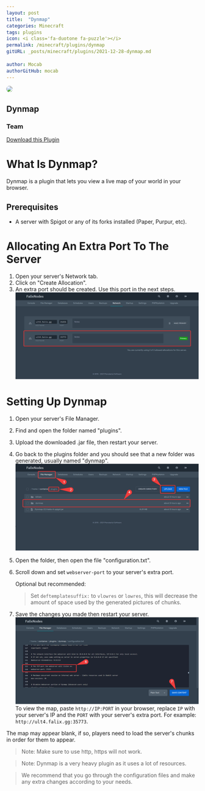 ```yaml
---
layout: post
title:  "Dynmap"
categories: Minecraft
tags: plugins
icon: <i class='fa-duotone fa-puzzle'></i>
permalink: /minecraft/plugins/dynmap
gitURL: _posts/minecraft/plugins/2021-12-28-dynmap.md

author: Mocab
authorGitHub: mocab
---
```


<div class="install-plugin">
    <img style="border-radius: 7px;" src="https://media.forgecdn.net/avatars/70/839/636163231189466152.png">
    <h2>Dynmap</h2>
    <h3>Team</h3> 
    <a href="https://www.spigotmc.org/resources/dynmap%C2%AE.274/download?version=433645">Download this Plugin</a>
</div>

# What Is Dynmap?

Dynmap is a plugin that lets you view a live map of your world in your browser.

## Prerequisites

- A server with Spigot or any of its forks installed (Paper, Purpur, etc).

# Allocating An Extra Port To The Server

1. Open your server's Network tab.
2. Click on "Create Allocation".
3. An extra port should be created. Use this port in the next steps.
![image](/assets/images/posts/plugins/dynmap/extra-port.png)

# Setting Up Dynmap

1. Open your server's File Manager.
2. Find and open the folder named "plugins".
3. Upload the downloaded .jar file, then restart your server.
4. Go back to the plugins folder and you should see that a new folder was generated, usually named "dynmap".
![image](/assets/images/posts/plugins/dynmap/upload-plugin.png)
5. Open the folder, then open the file "configuration.txt".
6. Scroll down and set `webserver-port` to your server's extra port.

    Optional but recommended:
    > Set `deftemplatesuffix:` to `vlowres` or `lowres`, this will decrease the amount of space used by the generated pictures of chunks.

7. Save the changes you made then restart your server.
![image](/assets/images/posts/plugins/dynmap/file-config.png)
To view the map, paste `http://IP:PORT` in your browser, replace `IP` with your server's IP and the `PORT` with your server's extra port. For example: `http://ult4.falix.gg:35773`.

The map may appear blank, if so, players need to load the server's chunks in order for them to appear.

> Note: Make sure to use http, https will not work.

> Note: Dynmap is a very heavy plugin as it uses a lot of resources.

> We recommend that you go through the configuration files and make any extra changes according to your needs.
